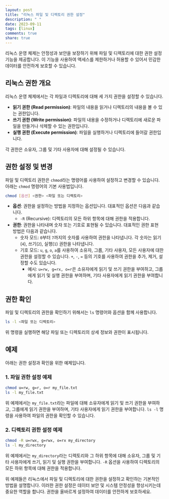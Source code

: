 ```yaml
---
layout: post
title: "리눅스 파일 및 디렉토리 권한 설정"
description: " "
date: 2023-09-11
tags: [linux]
comments: true
share: true
---
```


리눅스 운영 체제는 안정성과 보안을 보장하기 위해 파일 및 디렉토리에 대한 권한 설정 기능을 제공합니다. 이 기능을 사용하여 액세스를 제한하거나 허용할 수 있어서 민감한 데이터를 안전하게 보호할 수 있습니다.

## 리눅스 권한 개요

리눅스 운영 체제에서는 각 파일과 디렉토리에 대해 세 가지 권한을 설정할 수 있습니다.

- **읽기 권한 (Read permission)**: 파일의 내용을 읽거나 디렉토리의 내용을 볼 수 있는 권한입니다.
- **쓰기 권한 (Write permission)**: 파일의 내용을 수정하거나 디렉토리에 새로운 파일을 만들거나 삭제할 수 있는 권한입니다.
- **실행 권한 (Execute permission)**: 파일을 실행하거나 디렉토리에 들어갈 권한입니다.

각 권한은 소유자, 그룹 및 기타 사용자에 대해 설정될 수 있습니다.

## 권한 설정 및 변경

파일 및 디렉토리 권한은 `chmod`라는 명령어를 사용하여 설정하고 변경할 수 있습니다. 아래는 `chmod` 명령어의 기본 사용법입니다.

```bash
chmod [옵션] <권한> <파일 또는 디렉토리>
```

- **옵션**: 권한을 설정하는 방법을 지정하는 옵션입니다. 대표적인 옵션은 다음과 같습니다.
  - `-R` (Recursive): 디렉토리의 모든 하위 항목에 대해 권한을 적용합니다.
- **권한**: 권한을 나타내며 숫자 또는 기호로 표현될 수 있습니다. 대표적인 권한 표현 방법은 다음과 같습니다.
  - 숫자 모드: `0`부터 `7`까지의 숫자를 사용하여 권한을 나타냅니다. 각 숫자는 읽기(`4`), 쓰기(`2`), 실행(`1`) 권한을 나타냅니다.
  - 기호 모드: `u`, `g`, `o`, `a`를 사용하여 소유자, 그룹, 기타 사용자, 모든 사용자에 대한 권한을 설정할 수 있습니다. `+`, `-`, `=` 등의 기호를 사용하여 권한을 추가, 제거, 설정할 수도 있습니다.
    - 예시: `u=rw, g=rx, o=r`은 소유자에게 읽기 및 쓰기 권한을 부여하고, 그룹에게 읽기 및 실행 권한을 부여하며, 기타 사용자에게 읽기 권한을 부여합니다.

## 권한 확인

파일 및 디렉토리의 권한을 확인하기 위해서는 `ls` 명령어와 옵션을 함께 사용합니다.

```bash
ls -l <파일 또는 디렉토리>
```

위 명령을 실행하면 해당 파일 또는 디렉토리의 상세 정보와 권한이 표시됩니다.

## 예제

아래는 권한 설정과 확인을 위한 예제입니다.

### 1. 파일 권한 설정 예제

```bash
chmod u=rw, g=r, o=r my_file.txt
ls -l my_file.txt
```

위 예제에서는 `my_file.txt`라는 파일에 대해 소유자에게 읽기 및 쓰기 권한을 부여하고, 그룹에게 읽기 권한을 부여하며, 기타 사용자에게 읽기 권한을 부여합니다. `ls -l` 명령을 사용하여 파일의 권한을 확인할 수 있습니다.

### 2. 디렉토리 권한 설정 예제

```bash
chmod -R u=rwx, g=rwx, o=rx my_directory
ls -l my_directory
```

위 예제에서는 `my_directory`라는 디렉토리와 그 하위 항목에 대해 소유자, 그룹 및 기타 사용자에게 쓰기, 읽기 및 실행 권한을 부여합니다. `-R` 옵션을 사용하여 디렉토리의 모든 하위 항목에 대해 권한을 적용합니다.

위 예제들은 리눅스에서 파일 및 디렉토리에 대한 권한을 설정하고 확인하는 기본적인 방법을 설명합니다. 이러한 권한 설정은 데이터 보안 및 시스템 안정성을 향상시키는데 중요한 역할을 합니다. 권한을 올바르게 설정하여 데이터를 안전하게 보호하세요.